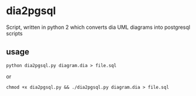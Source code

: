 dia2pgsql
=========

Script, written in python 2 which converts dia UML diagrams into postgresql scripts

## usage

``
python dia2pgsql.py diagram.dia > file.sql
``

or

``
chmod +x dia2pgsql.py && ./dia2pgsql.py diagram.dia > file.sql
``
